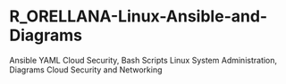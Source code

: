 # R_ORELLANA-Linux-Ansible-and-Diagrams
Ansible YAML Cloud Security, Bash Scripts Linux System Administration, Diagrams Cloud Security and Networking
